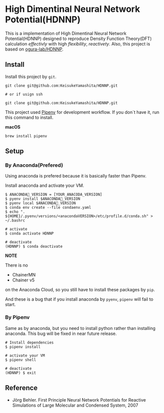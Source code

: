 # High Dimentinal Neural Network Potential(HDNNP)

This is a implementation of High Dimentinal Neural Network Potential(HDNNP) designed to reproduce Density Function Theory(DFT) calculation *effectivly* with high *flexibility*, *reactivety*.
Also, this project is based on [ogura-lab/HDNNP](https://github.com/ogura-lab/HDNNP).

## Install

Install this project by `git`.

```shell
git clone git@github.com:KeisukeYamashita/HDNNP.git

# or if usign ssh

git clone git@github.com:KeisukeYamashita/HDNNP.git
```

This project used [Pipenv](https://github.com/pypa/pipenv) for development workflow. If you don`t have it, run this command to install.


**macOS**
```
brew install pipenv
```

## Setup
### By Anaconda(Prefered)

Using anaconda is prefered because it is basically faster than Pipenv.

Install anaconda and activate your VM.

```shell
$ ANACONDA_VERSION = [YOUR_ANACODA_VERSION]
$ pyenv install $ANACONDA_VERSION
$ pyenv local $ANACONDA_VERSION
$ conda env create --file condaenv.yaml
$ echo ". ${HOME}/.pyenv/versions/<anacondaVERSION>/etc/profile.d/conda.sh" > ~/.bashrc

# activate
$ conda activate HDNNP

# deactivate
(HDNNP) $ conda deactivate
```

**NOTE** 

There is no

- ChainerMN
- Chainer v5

on the Anaconda Cloud, so you still have to install these packages by `pip`.

And these is a bug that if you install anaconda by `pyenv`, `pipenv` will fail to start.

### By Pipenv

Same as by anaconda, but you need to install python rather than installing anaconda. This bug will be fixed in near future release.

```shell
# Install dependencies
$ pipenv install

# activate your VM
$ pipenv shell

# deactivate
(HDNNP) $ exit
```

## Reference

- Jörg Behler. First Principle Neural Network Potentials for Reactive Simulations of Large Molecular and Condensed System, 2007